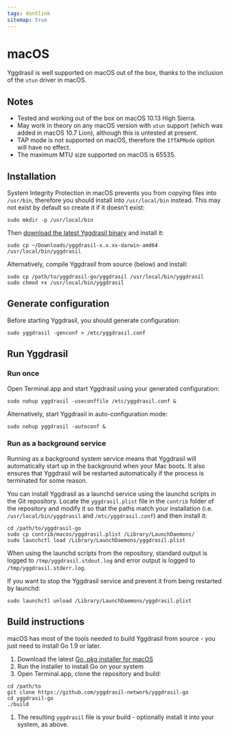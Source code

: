 ```yaml
---
tags: dontlink
sitemap: true
---
```


# macOS

Yggdrasil is well supported on macOS out of the box, thanks to the inclusion of the `utun` driver in macOS.

## Notes

- Tested and working out of the box on macOS 10.13 High Sierra.
- May work in theory on any macOS version with `utun` support (which was added in macOS 10.7 Lion), although this is untested at present.
- TAP mode is not supported on macOS, therefore the `IfTAPMode` option will have no effect.
- The maximum MTU size supported on macOS is 65535.

## Installation

System Integrity Protection in macOS prevents you from copying files into `/usr/bin`, therefore you should install into `/usr/local/bin` instead. This may not exist by default so create it if it doesn't exist:
```
sudo mkdir -p /usr/local/bin
```

Then [download the latest Yggdrasil binary](https://circleci.com/api/v1.1/project/github/yggdrasil-network/yggdrasil-go/latest/artifacts) and install it:
```
sudo cp ~/Downloads/yggdrasil-x.x.xx-darwin-amd64 /usr/local/bin/yggdrasil
```
Alternatively, compile Yggdrasil from source (below) and install:
```
sudo cp /path/to/yggdrasil-go/yggdrasil /usr/local/bin/yggdrasil
sudo chmod +x /usr/local/bin/yggdrasil
```

## Generate configuration

Before starting Yggdrasil, you should generate configuration:
```
sudo yggdrasil -genconf > /etc/yggdrasil.conf
```

## Run Yggdrasil

### Run once

Open Terminal.app and start Yggdrasil using your generated configuration:
```
sudo nohup yggdrasil -useconffile /etc/yggdrasil.conf &
```
Alternatively, start Yggdrasil in auto-configuration mode:
```
sudo nohup yggdrasil -autoconf &
```

### Run as a background service

Running as a background system service means that Yggdrasil will automatically start up in the background when your Mac boots. It also ensures that Yggdrasil will be restarted automatically if the process is terminated for some reason.

You can install Yggdrasil as a launchd service using the launchd scripts in the Git repository. Locate the `yggdrasil.plist` file in the `contrib` folder of the repository and modify it so that the paths match your installation (i.e. `/usr/local/bin/yggdrasil` and `/etc/yggdrasil.conf`) and then install it:
```
cd /path/to/yggdrasil-go
sudo cp contrib/macos/yggdrasil.plist /Library/LaunchDaemons/
sudo launchctl load /Library/LaunchDaemons/yggdrasil.plist
```
When using the launchd scripts from the repository, standard output is logged to `/tmp/yggdrasil.stdout.log` and error output is logged to `/tmp/yggdrasil.stderr.log`.

If you want to stop the Yggdrasil service and prevent it from being restarted by launchd:
```
sudo launchctl unload /Library/LaunchDaemons/yggdrasil.plist
```

## Build instructions

macOS has most of the tools needed to build Yggdrasil from source - you just need to install Go 1.9 or later.

1. Download the latest [Go .pkg installer for macOS](https://golang.org/dl/)
1. Run the installer to install Go on your system
1. Open Terminal.app, clone the repository and build:
```
cd /path/to
git clone https://github.com/yggdrasil-network/yggdrasil-go
cd yggdrasil-go
./build
```
1. The resulting `yggdrasil` file is your build - optionally install it into your system, as above.
